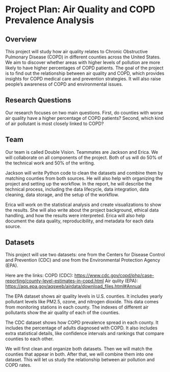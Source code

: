 # Project Plan: Air Quality and COPD Prevalence Analysis

## Overview
This project will study how air quality relates to Chronic Obstructive Pulmonary Disease (COPD) in different counties across the United States. We aim to discover whether areas with higher levels of pollution are more likely to have higher percentages of COPD patients. The goal of the project is to find out the relationship between air quality and COPD, which provides insights for COPD medical care and prevention strategies. It will also raise people’s awareness of COPD and environmental issues.

## Research Questions 
Our research focuses on two main questions. First, do counties with worse air quality have a higher percentage of COPD patients? Second, which kind of air pollutant is most closely linked to COPD?

## Team
Our team is called Double Vision. Teammates are Jackson and Erica. We will collaborate on all components of the project. Both of us will do 50% of the technical work and 50% of the writing.

Jackson will write Python code to clean the datasets and combine them by matching counties from both sources. He will also help with organizing the project and setting up the workflow. In the report, he will describe the technical process, including the data lifecycle, data integration, data cleaning, data storage, and the setup of the workflow.

Erica will work on the statistical analysis and create visualizations to show the results. She will also write about the project background, ethical data handling, and how the results were interpreted. Erica will also help document the data quality, reproducibility, and metadata for each data source.

## Datasets
This project will use two datasets: one from the Centers for Disease Control and Prevention (CDC) and one from the Environmental Protection Agency (EPA).

Here are the links:
COPD (CDC): https://www.cdc.gov/copd/php/case-reporting/county-level-estimates-in-copd.html
Air qulity (EPA): https://aqs.epa.gov/aqsweb/airdata/download_files.html#Annual 

The EPA dataset shows air quality levels in U.S. counties. It includes yearly pollutant levels like PM2.5, ozone, and nitrogen dioxide. This data comes from monitoring stations in each county. The indexes of different air pollutants show the air quality of each of the counties.

The CDC dataset shows how COPD prevalence spread in each county. It includes the percentage of adults diagnosed with COPD. It also includes extra statistical details, like confidence intervals and rankings that compare counties to each other.

We will first clean and organize both datasets. Then we will match the counties that appear in both. After that, we will combine them into one dataset. This will let us study the relationship between air pollution and COPD rates.